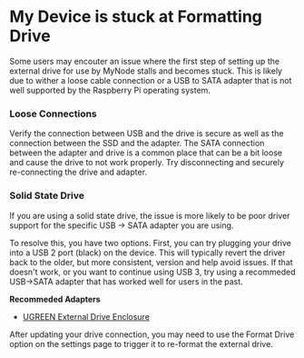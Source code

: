 # My Device is stuck at Formatting Drive

Some users may encouter an issue where the first step of setting up the external drive for use by MyNode stalls and becomes stuck. This is likely due to wither a loose cable connection or a USB to SATA adapter that is not well supported by the Raspberry Pi operating system.

### Loose Connections

Verify the connection between USB and the drive is secure as well as the connection between the SSD and the adapter. The SATA connection between the adapter and drive is a common place that can be a bit loose and cause the drive to not work properly. Try disconnecting and securely re-connecting the drive and adapter.

### Solid State Drive

If you are using a solid state drive, the issue is more likely to be poor driver support for the specific USB -> SATA adapter you are using.

To resolve this, you have two options. First, you can try plugging your drive into a USB 2 port (black) on the device. This will typically revert the driver back to the older, but more consistent, version and help avoid issues. If that doesn't work, or you want to continue using USB 3, try using a recommeded USB->SATA adapter that has worked well for users in the past.

**Recommeded Adapters**

+ [UGREEN External Drive Enclosure](https://amzn.to/3b2gowf)

After updating your drive connection, you may need to use the Format Drive option on the settings page to trigger it to re-format the external drive.
